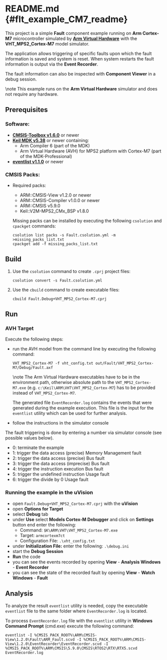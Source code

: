# README.md {#flt_example_CM7_readme}

This project is a simple **Fault** component example running on **Arm Cortex-M7** microcontroller
simulated by [**Arm Virtual Hardware**](https://arm-software.github.io/AVH/main/simulation/html/Using.html) with the **VHT_MPS2_Cortex-M7** model simulator.

The application allows triggering of specific faults upon which the fault information is saved and system is reset.
When system restarts the fault information is output via the **Event Recorder**.

The fault information can also be inspected with **Component Viewer** in a debug session.

\note This example runs on the **Arm Virtual Hardware** simulator and does not require any hardware.

## Prerequisites

### Software:
 - [**CMSIS-Toolbox v1.6.0**](https://github.com/Open-CMSIS-Pack/cmsis-toolbox/releases/tag/1.6.0) or newer
 - [**Keil MDK v5.38**](https://www.keil.com/mdk5) or newer containing:
   - Arm Compiler 6 (part of the MDK)
   - Arm Virtual Hardware (AVH) for MPS2 platform with Cortex-M7 (part of the MDK-Professional)
 - [**eventlist v1.1.0**](https://github.com/ARM-software/CMSIS-View/releases/tag/tools%2Feventlist%2F1.1.0) or newer

### CMSIS Packs:
 - Required packs:
    - ARM::CMSIS-View v1.2.0 or newer
    - ARM::CMSIS-Compiler v1.0.0 or newer
    - ARM::CMSIS v5.9.0
    - Keil::V2M-MPS2_CMx_BSP v1.8.0

   Missing packs can be installed by executing the following `csolution` and `cpackget` commands:
   ```
   csolution list packs -s Fault.csolution.yml -m >missing_packs_list.txt
   cpackget add -f missing_packs_list.txt
   ```
## Build

1. Use the `csolution` command to create `.cprj` project files:
   ```
   csolution convert -s Fault.csolution.yml
   ```

2. Use the `cbuild` command to create executable files:
   ```
   cbuild Fault.Debug+VHT_MPS2_Cortex-M7.cprj
   ```
## Run

### AVH Target

Execute the following steps:
 - run the AVH model from the command line by executing the following command:
   ```
   VHT_MPS2_Cortex-M7 -f vht_config.txt out/Fault/VHT_MPS2_Cortex-M7/Debug/Fault.axf
   ```
   \note The Arm Virtual Hardware executables have to be in the environment path, otherwise absolute path to the
         `VHT_MPS2_Cortex-M7.exe` (e.g. `c:\Keil\ARM\VHT\VHT_MPS2_Cortex-M7`) has to be provided instead of `VHT_MPS2_Cortex-M7`.

   The generated file `EventRecorder.log` contains the events that were generated during the example execution.
   This file is the input for the `eventlist` utility which can be used for further analysis.

 - follow the instructions in the simulator console

The fault triggering is done by entering a number via simulator console (see possible values below).

  - 0: terminate the example
  - 1: trigger the data access (precise) Memory Management fault
  - 2: trigger the data access (precise) Bus fault
  - 3: trigger the data access (imprecise) Bus fault
  - 4: trigger the instruction execution Bus fault
  - 5: trigger the undefined instruction Usage fault
  - 6: trigger the divide by 0 Usage fault

### Running the example in the uVision

 - open `Fault.Debug+VHT_MPS2_Cortex-M7.cprj` with the **uVision**
 - open **Options for Target**
 - select **Debug** tab
 - under **Use** select **Models Cortex-M Debugger** and click on **Settings** button end enter the following:
   - Command: `$K\ARM\VHT\VHT_MPS2_Cortex-M7.exe`
   - Target: `armcortexm7ct`
   - Configuration File: `.\vht_config.txt`
 - under **Initialization File:** enter the following: `.\debug.ini`
 - start the **Debug Session**
 - **Run** the code
 - you can see the events recorded by opening **View** - **Analysis Windows** - **Event Recorder**
 - you can see the state of the recorded fault by opening **View** - **Watch Windows** - **Fault**

## Analysis

To analyze the result `eventlist` utility is needed, copy the executable `eventlist` file to the same folder where `EventRecorder.log` is located.

To process `EventRecorder.log` file with the `eventlist` utility in **Windows Command Prompt** (cmd.exe) execute the following command:
   ```
   eventlist -I %CMSIS_PACK_ROOT%\ARM\CMSIS-View\1.2.0\Fault\ARM_Fault.scvd -I %CMSIS_PACK_ROOT%\ARM\CMSIS-View\1.2.0\EventRecorder\EventRecorder.scvd -I %CMSIS_PACK_ROOT%\ARM\CMSIS\5.9.0\CMSIS\RTOS2\RTX\RTX5.scvd EventRecorder.log
   ```

